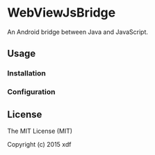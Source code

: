 WebViewJsBridge
===============

An Android bridge between Java and JavaScript.

## Usage

### Installation


### Configuration


## License

The MIT License (MIT)

Copyright (c) 2015 xdf
